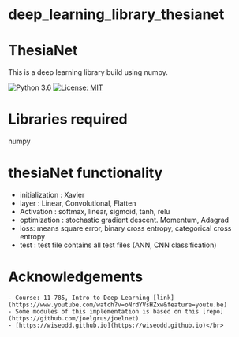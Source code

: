 # deep_learning_library_thesianet


 # ThesiaNet #
 This is a deep learning library build using numpy.

 ![Python 3.6](https://img.shields.io/badge/python-3.7-green.svg)
 [![License: MIT](https://img.shields.io/badge/License-MIT-green.svg)](https://opensource.org/licenses/MIT)


 # Libraries required
 numpy

 # thesiaNet functionality 
   - initialization : Xavier 
   - layer : Linear, Convolutional, Flatten
   - Activation : softmax, linear, sigmoid, tanh, relu
   - optimization : stochastic gradient descent. Momentum, Adagrad
   - loss: means square error, binary cross entropy, categorical cross entropy
   - test : test file contains all test files (ANN, CNN classification)



 # Acknowledgements 
    - Course: 11-785, Intro to Deep Learning [link](https://www.youtube.com/watch?v=oNrdYVsHZxw&feature=youtu.be)
    - Some modules of this implementation is based on this [repo](https://github.com/joelgrus/joelnet)
    - [https://wiseodd.github.io](https://wiseodd.github.io)</br>
